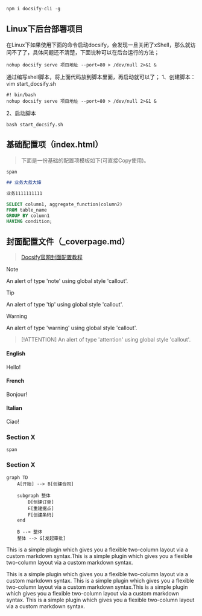 ```javascript
npm i docsify-cli -g
```

## Linux下后台部署项目

在Linux下如果使用下面的命令启动docsify，会发现一旦关闭了xShell，那么就访问不了了，具体问题还不清楚，下面说种可以在后台运行的方法；

```shell
nohup docsify serve 项目地址 --port=80 > /dev/null 2>&1 &
```

通过编写shell脚本，将上面代码放到脚本里面，再启动就可以了；
1、创建脚本：vim start_docsify.sh

```shell
#! bin/bash
nohup docsify serve 项目地址 --port=80 > /dev/null 2>&1 &
```

2、启动脚本

```shell
bash start_docsify.sh
```

## 基础配置项（index.html）

> 下面是一份基础的配置项模板如下(可直接Copy使用)。

```html
span
```

```markdown
## 业务大叔大婶

业务1111111111
```

```sql
SELECT column1, aggregate_function(column2)
FROM table_name
GROUP BY column1
HAVING condition;
```

## 封面配置文件（_coverpage.md）

> [Docsify官网封面配置教程](https://docsify.js.org/#/zh-cn/cover)

> [!NOTE]
> An alert of type 'note' using global style 'callout'.

> [!TIP]
> An alert of type 'tip' using global style 'callout'.

> [!WARNING]
> An alert of type 'warning' using global style 'callout'.

> [!ATTENTION]
> An alert of type 'attention' using global style 'callout'.

<!-- tabs:start -->

#### **English**

Hello!

#### **French**

Bonjour!

#### **Italian**

Ciao!

<!-- tabs:end -->

### Section X

```plantuml
span
```
### Section X

```mermaid
graph TD
    A[开始] --> B[创建合同]
    
    subgraph 整体
        D[创建订单]
        E[重建据点]
        F[创建条码]
    end
    
    B --> 整体
    整体 --> G[发起审批]
```


This is a simple plugin which gives you a flexible two-column layout via a custom markdown syntax.This is a simple plugin which gives you a flexible two-column layout via a custom markdown syntax.

<!-- slide:break -->

This is a simple plugin which gives you a flexible two-column layout via a custom markdown syntax.
This is a simple plugin which gives you a flexible two-column layout via a custom markdown syntax.This is a simple plugin which gives you a flexible two-column layout via a custom markdown syntax.
This is a simple plugin which gives you a flexible two-column layout via a custom markdown syntax.

<!-- slide:break-# -->

